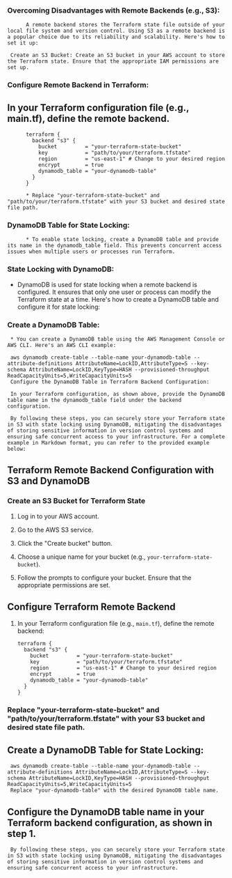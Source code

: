 
### Overcoming Disadvantages with Remote Backends (e.g., S3):

          A remote backend stores the Terraform state file outside of your local file system and version control. Using S3 as a remote backend is a popular choice due to its reliability and scalability. Here's how to set it up:
     
     Create an S3 Bucket: Create an S3 bucket in your AWS account to store the Terraform state. Ensure that the appropriate IAM permissions are set up.

### Configure Remote Backend in Terraform:
## In your Terraform configuration file (e.g., main.tf), define the remote backend.

          terraform {
            backend "s3" {
              bucket         = "your-terraform-state-bucket"
              key            = "path/to/your/terraform.tfstate"
              region         = "us-east-1" # Change to your desired region
              encrypt        = true
              dynamodb_table = "your-dynamodb-table"
            }
          }

          * Replace "your-terraform-state-bucket" and "path/to/your/terraform.tfstate" with your S3 bucket and desired state file path.

### DynamoDB Table for State Locking:

          * To enable state locking, create a DynamoDB table and provide its name in the dynamodb_table field. This prevents concurrent access issues when multiple users or processes run Terraform.

### State Locking with DynamoDB:

* DynamoDB is used for state locking when a remote backend is configured. It ensures that only one user or process can modify the Terraform state at a time. Here's how to create a DynamoDB table and configure it for state locking:

### Create a DynamoDB Table:

     * You can create a DynamoDB table using the AWS Management Console or AWS CLI. Here's an AWS CLI example:

     aws dynamodb create-table --table-name your-dynamodb-table --attribute-definitions AttributeName=LockID,AttributeType=S --key-schema AttributeName=LockID,KeyType=HASH --provisioned-throughput ReadCapacityUnits=5,WriteCapacityUnits=5
     Configure the DynamoDB Table in Terraform Backend Configuration:
     
     In your Terraform configuration, as shown above, provide the DynamoDB table name in the dynamodb_table field under the backend configuration.
     
     By following these steps, you can securely store your Terraform state in S3 with state locking using DynamoDB, mitigating the disadvantages of storing sensitive information in version control systems and ensuring safe concurrent access to your infrastructure. For a complete example in Markdown format, you can refer to the provided example below:

## Terraform Remote Backend Configuration with S3 and DynamoDB

### Create an S3 Bucket for Terraform State

1. Log in to your AWS account.

2. Go to the AWS S3 service.

3. Click the "Create bucket" button.

4. Choose a unique name for your bucket (e.g., `your-terraform-state-bucket`).

5. Follow the prompts to configure your bucket. Ensure that the appropriate permissions are set.

## Configure Terraform Remote Backend

1. In your Terraform configuration file (e.g., `main.tf`), define the remote backend:

   ```hcl
   terraform {
     backend "s3" {
       bucket         = "your-terraform-state-bucket"
       key            = "path/to/your/terraform.tfstate"
       region         = "us-east-1" # Change to your desired region
       encrypt        = true
       dynamodb_table = "your-dynamodb-table"
     }
   }
   
### Replace "your-terraform-state-bucket" and "path/to/your/terraform.tfstate" with your S3 bucket and desired state file path.

## Create a DynamoDB Table for State Locking:

     aws dynamodb create-table --table-name your-dynamodb-table --attribute-definitions AttributeName=LockID,AttributeType=S --key-schema AttributeName=LockID,KeyType=HASH --provisioned-throughput ReadCapacityUnits=5,WriteCapacityUnits=5
     Replace "your-dynamodb-table" with the desired DynamoDB table name.

## Configure the DynamoDB table name in your Terraform backend configuration, as shown in step 1.

     By following these steps, you can securely store your Terraform state in S3 with state locking using DynamoDB, mitigating the disadvantages of storing sensitive information in version control systems and ensuring safe concurrent access to your infrastructure.



